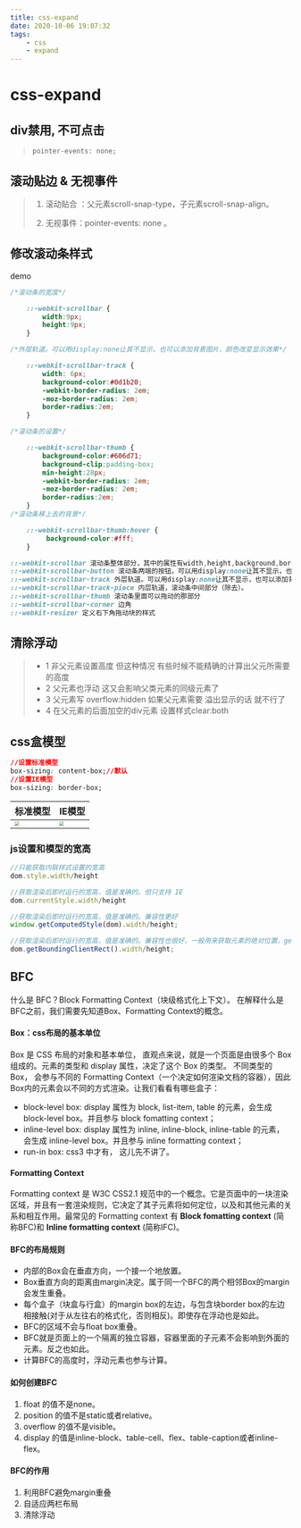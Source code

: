```yaml
---
title: css-expand
date: 2020-10-06 19:07:32
tags:
	- css
	- expand
---
```


# css-expand

## div禁用, 不可点击

> `pointer-events: none;`

## 滚动贴边 & 无视事件

> 1. 滚动贴合 ：父元素scroll-snap-type，子元素scroll-snap-align。
>
> 2. 无视事件：pointer-events: none 。

## 修改滚动条样式

demo

```css
/*滚动条的宽度*/

    ::-webkit-scrollbar {
        width:9px;
        height:9px;
    }

/*外层轨道。可以用display:none让其不显示，也可以添加背景图片，颜色改变显示效果*/

    ::-webkit-scrollbar-track {
        width: 6px;
        background-color:#0d1b20;
        -webkit-border-radius: 2em;
        -moz-border-radius: 2em;
        border-radius:2em;
    }

/*滚动条的设置*/

    ::-webkit-scrollbar-thumb {
        background-color:#606d71;
        background-clip:padding-box;
        min-height:28px;
        -webkit-border-radius: 2em;
        -moz-border-radius: 2em;
        border-radius:2em;
    }
/*滚动条移上去的背景*/

    ::-webkit-scrollbar-thumb:hover {
         background-color:#fff;
    }

```

```css
::-webkit-scrollbar 滚动条整体部分，其中的属性有width,height,background,border（就和一个块级元素一样）等。
::-webkit-scrollbar-button 滚动条两端的按钮。可以用display:none让其不显示，也可以添加背景图片，颜色改变显示效果。
::-webkit-scrollbar-track 外层轨道。可以用display:none让其不显示，也可以添加背景图片，颜色改变显示效果。
::-webkit-scrollbar-track-piece 内层轨道，滚动条中间部分（除去）。
::-webkit-scrollbar-thumb 滚动条里面可以拖动的那部分
::-webkit-scrollbar-corner 边角
::-webkit-resizer 定义右下角拖动块的样式
```

## 清除浮动

> - 1  非父元素设置高度         但这种情况 有些时候不能精确的计算出父元所需要的高度
> - 2  父元素也浮动           这又会影响父类元素的同级元素了
> - 3  父元素写 overflow:hidden    如果父元素需要 溢出显示的话  就不行了
> - 4  在父元素的后面加空的div元素   设置样式clear:both

## css盒模型

```css
//设置标准模型
box-sizing: content-box;//默认
//设置IE模型
box-sizing: border-box;
```

| 标准模型                                                     | IE模型                                                       |
| ------------------------------------------------------------ | ------------------------------------------------------------ |
| <img src="https://images.gitee.com/uploads/images/2020/0918/224618_5ce6d3cf_7984151.png" style="zoom:50%;" /> | <img src="https://images.gitee.com/uploads/images/2020/0918/224630_77d492a3_7984151.png" style="zoom:50%;" /> |

### js设置和模型的宽高

```js
//只能获取内联样式设置的宽高
dom.style.width/height

//获取渲染后即时运行的宽高，值是准确的。但只支持 IE
dom.currentStyle.width/height

//获取渲染后即时运行的宽高，值是准确的。兼容性更好
window.getComputedStyle(dom).width/height;

//获取渲染后即时运行的宽高，值是准确的。兼容性也很好，一般用来获取元素的绝对位置，getBoundingClientRect()会得到4个值：left, top, width, height
dom.getBoundingClientRect().width/height;
```

## BFC

什么是 BFC？Block Formatting Context（块级格式化上下文）。
在解释什么是BFC之前，我们需要先知道Box、Formatting Context的概念。

#### Box：css布局的基本单位

Box 是 CSS 布局的对象和基本单位， 直观点来说，就是一个页面是由很多个 Box 组成的。元素的类型和 display 属性，决定了这个 Box 的类型。 不同类型的 Box， 会参与不同的 Formatting Context（一个决定如何渲染文档的容器），因此Box内的元素会以不同的方式渲染。让我们看看有哪些盒子：

- block-level box: display 属性为 block, list-item, table 的元素，会生成 block-level box。并且参与 block fomatting context；
- inline-level box: display 属性为 inline, inline-block, inline-table 的元素，会生成 inline-level box。并且参与 inline formatting context；
- run-in box: css3 中才有， 这儿先不讲了。

#### Formatting Context

Formatting context 是 W3C CSS2.1 规范中的一个概念。它是页面中的一块渲染区域，并且有一套渲染规则，它决定了其子元素将如何定位，以及和其他元素的关系和相互作用。最常见的 Formatting context 有 **Block fomatting context** (简称BFC)和 **Inline formatting context** (简称IFC)。

#### BFC的布局规则

- 内部的Box会在垂直方向，一个接一个地放置。
- Box垂直方向的距离由margin决定。属于同一个BFC的两个相邻Box的margin会发生重叠。
- 每个盒子（块盒与行盒）的margin box的左边，与包含块border box的左边相接触(对于从左往右的格式化，否则相反)。即使存在浮动也是如此。
- BFC的区域不会与float box重叠。
- BFC就是页面上的一个隔离的独立容器，容器里面的子元素不会影响到外面的元素。反之也如此。
- 计算BFC的高度时，浮动元素也参与计算。

#### 如何创建BFC

1. float 的值不是none。
2. position 的值不是static或者relative。
3. overflow 的值不是visible。
4. display 的值是inline-block、table-cell、flex、table-caption或者inline-flex。

#### BFC的作用

1. 利用BFC避免margin重叠
2. 自适应两栏布局
3. 清除浮动
